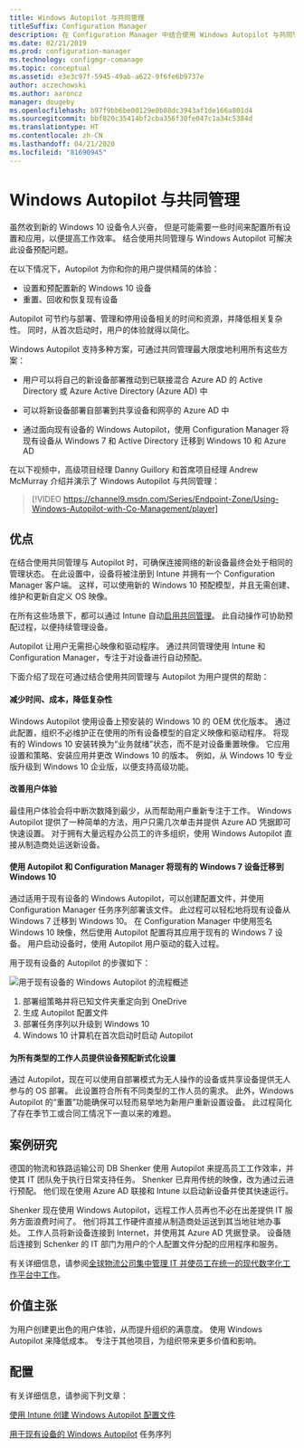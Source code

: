 ```yaml
---
title: Windows Autopilot 与共同管理
titleSuffix: Configuration Manager
description: 在 Configuration Manager 中结合使用 Windows Autopilot 与共同管理可简化新的 Windows 10 设备的设置过程。
ms.date: 02/21/2019
ms.prod: configuration-manager
ms.technology: configmgr-comanage
ms.topic: conceptual
ms.assetid: e3e3c97f-5945-49ab-a622-9f6fe6b9737e
author: aczechowski
ms.author: aaroncz
manager: dougeby
ms.openlocfilehash: b97f9bb6be00129e0b88dc3943af1de166a801d4
ms.sourcegitcommit: bbf820c35414bf2cba356f30fe047c1a34c5384d
ms.translationtype: HT
ms.contentlocale: zh-CN
ms.lasthandoff: 04/21/2020
ms.locfileid: "81690945"
---
```

# <a name="windows-autopilot-with-co-management"></a>Windows Autopilot 与共同管理

虽然收到新的 Windows 10 设备令人兴奋， 但是可能需要一些时间来配置所有设置和应用，以便提高工作效率。 结合使用共同管理与 Windows Autopilot 可解决此设备预配问题。

在以下情况下，Autopilot 为你和你的用户提供精简的体验：
- 设置和预配置新的 Windows 10 设备  
- 重置、回收和恢复现有设备  

Autopilot 可节约与部署、管理和停用设备相关的时间和资源，并降低相关复杂性。 同时，从首次启动时，用户的体验就得以简化。

Windows Autopilot 支持多种方案，可通过共同管理最大限度地利用所有这些方案：

- 用户可以将自己的新设备部署推动到已联接混合 Azure AD 的 Active Directory 或 Azure Active Directory (Azure AD) 中  

- 可以将新设备部署自部署到共享设备和网亭的 Azure AD 中  

- 通过面向现有设备的 Windows Autopilot，使用 Configuration Manager 将现有设备从 Windows 7 和 Active Directory 迁移到 Windows 10 和 Azure AD  

在以下视频中，高级项目经理 Danny Guillory 和首席项目经理 Andrew McMurray 介绍并演示了 Windows Autopilot 与共同管理：

> [!VIDEO https://channel9.msdn.com/Series/Endpoint-Zone/Using-Windows-Autopilot-with-Co-Management/player]



## <a name="benefits"></a>优点

在结合使用共同管理与 Autopilot 时，可确保连接网络的新设备最终会处于相同的管理状态。 在此设置中，设备将被注册到 Intune 并拥有一个 Configuration Manager 客户端。  这样，可以使用新的 Windows 10 预配模型，并且无需创建、维护和更新自定义 OS 映像。 

在所有这些场景下，都可以通过 Intune 自动[启用共同管理](how-to-prepare-Win10.md)。 此自动操作可协助预配过程，以便持续管理设备。

Autopilot 让用户无需担心映像和驱动程序。 通过共同管理使用 Intune 和 Configuration Manager，专注于对设备进行自动预配。


下面介绍了现在可通过结合使用共同管理与 Autopilot 为用户提供的帮助：

#### <a name="reduce-time-costs-and-complexity"></a>减少时间、成本，降低复杂性
Windows Autopilot 使用设备上预安装的 Windows 10 的 OEM 优化版本。 通过此配置，组织不必维护正在使用的所有设备模型的自定义映像和驱动程序。 将现有的 Windows 10 安装转换为“业务就绪”状态，而不是对设备重置映像。 它应用设置和策略、安装应用并更改 Windows 10 的版本。 例如，从 Windows 10 专业版升级到 Windows 10 企业版，以便支持高级功能。

#### <a name="improve-the-user-experience"></a>改善用户体验
最佳用户体验会将中断次数降到最少，从而帮助用户重新专注于工作。 Windows Autopilot 提供了一种简单的方法，用户只需几次单击并提供 Azure AD 凭据即可快速设置。 对于拥有大量远程办公员工的许多组织，使用 Windows Autopilot 直接从制造商处运送新设备。

#### <a name="use-autopilot-and-configuration-manager-to-migrate-existing-windows-7-devices-to-windows-10"></a>使用 Autopilot 和 Configuration Manager 将现有的 Windows 7 设备迁移到 Windows 10
通过适用于现有设备的 Windows Autopilot，可以创建配置文件，并使用 Configuration Manager 任务序列部署该文件。 此过程可以轻松地将现有设备从 Windows 7 迁移到 Windows 10。 在 Configuration Manager 中使用签名 Windows 10 映像，然后使用 Autopilot 配置将其应用于现有的 Windows 7 设备。 用户启动设备时，使用 Autopilot 用户驱动的载入过程。

用于现有设备的 Autopilot 的步骤如下：

![用于现有设备的 Windows Autopilot 的流程概述](media/autopilot-for-existing-devices.png)

1. 部署组策略并将已知文件夹重定向到 OneDrive
2. 生成 Autopilot 配置文件
3. 部署任务序列以升级到 Windows 10
4. Windows 10 计算机在首次启动时启动 Autopilot

#### <a name="modernizing-device-provisioning-for-all-types-of-workers"></a>为所有类型的工作人员提供设备预配新式化设置
通过 Autopilot，现在可以使用自部署模式为无人操作的设备或共享设备提供无人参与的 OS 部署。 此设置符合所有不同类型的工作人员的需求。 此外，Windows Autopilot 的“重置”功能确保可以轻而易举地为新用户重新设置设备。 此过程简化了存在季节工或合同工情况下一直以来的难题。 



## <a name="case-study"></a>案例研究

德国的物流和铁路运输公司 DB Shenker 使用 Autopilot 来提高员工工作效率，并使其 IT 团队免于执行日常支持任务。 Shenker 已弃用传统的映像，改为通过云进行预配。 他们现在使用 Azure AD 联接和 Intune 以启动新设备并使其快速运行。 

Shenker 现在使用 Windows Autopilot，远程工作人员再也不必在出差提供 IT 服务方面浪费时间了。 他们将其工作硬件直接从制造商处运送到其当地驻地办事处。 工作人员将新设备连接到 Internet，并使用其 Azure AD 凭据登录。 设备随后连接到 Schenker 的 IT 部门为用户的个人配置文件分配的应用程序和服务。

有关详细信息，请参阅[全球物流公司集中管理 IT 并使员工在统一的现代数字化工作平台中工作](https://customers.microsoft.com/story/db-schenker-travel-transportation-windows-10)。



## <a name="value-proposition"></a>价值主张

为用户创建更出色的用户体验，从而提升组织的满意度。 使用 Windows Autopilot 来降低成本。 专注于其他项目，为组织带来更多价值和影响。



## <a name="configure"></a>配置

有关详细信息，请参阅下列文章：

[使用 Intune 创建 Windows Autopilot 配置文件](https://docs.microsoft.com/intune/enrollment-autopilot)

[用于现有设备的 Windows Autopilot](../osd/deploy-use/windows-autopilot-for-existing-devices.md) 任务序列

